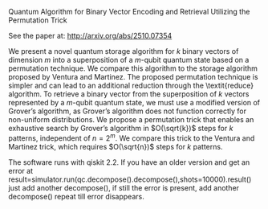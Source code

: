 Quantum Algorithm for Binary Vector Encoding and Retrieval Utilizing the Permutation Trick

See the paper at: http://arxiv.org/abs/2510.07354

We present a novel quantum storage algorithm for $k$ binary vectors of dimension $m$ into a superposition of a $m$-qubit quantum state based on a permutation technique. We compare this algorithm to the storage algorithm proposed by Ventura and Martinez. The proposed permutation technique is simpler and can lead to an additional reduction through the \textit{reduce} algorithm.
To retrieve a binary vector from the superposition of $k$ vectors represented by a $m$-qubit quantum state, we must use a modified version of Grover’s algorithm, as Grover’s algorithm does not function correctly for non-uniform distributions. We propose a permutation trick that enables an exhaustive search by Grover’s algorithm in $O(\sqrt{k})$ steps for $k$ patterns, independent of $n=2^m$. We compare this trick to the Ventura and Martinez trick, which requires $O(\sqrt{n})$ steps for $k$ patterns. 

The software runs with qiskit 2.2. If you have an older version
and get an error at result=simulator.run(qc.decompose().decompose(),shots=10000).result()
just add another decompose(), if still the error is present, add another decompose() repeat till error disappears.
